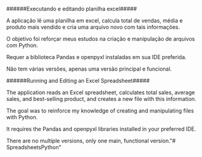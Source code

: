 ######Executando e editando planilha excel#####

A aplicação lê uma planilha em excel, calcula total de vendas, média e produto mais vendido e cria uma arquivo novo com tais informações.

O objetivo foi reforçar meus estudos na criação e manipulação de arquivos com Python.

Requer a biblioteca Pandas e openpyxl instaladas em sua IDE preferida.

Não tem várias versões, apenas uma versão principal e funcional.


######Running and Editing an Excel Spreadsheet#####

The application reads an Excel spreadsheet, calculates total sales, average sales, and best-selling product, and creates a new file with this information.

The goal was to reinforce my knowledge of creating and manipulating files with Python.

It requires the Pandas and openpyxl libraries installed in your preferred IDE.

There are no multiple versions, only one main, functional version."# SpreadsheetsPython" 
